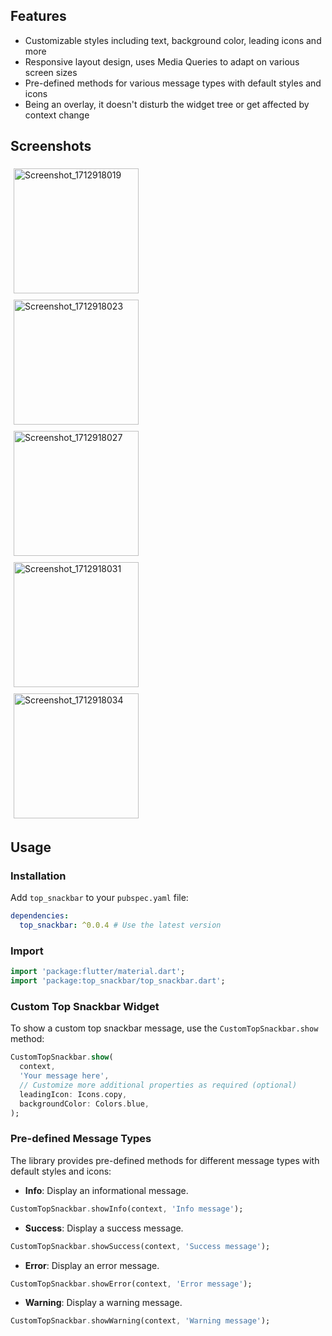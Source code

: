 ## Features

- Customizable styles including text, background color, leading icons and more
- Responsive layout design, uses Media Queries to adapt on various screen sizes
- Pre-defined methods for various message types with default styles and icons
- Being an overlay, it doesn't disturb the widget tree or get affected by context change

## Screenshots

<div style="display: flex; flex-wrap: wrap;">
  <div style="flex: 50%; padding: 5px;">
    <img src="https://github.com/deb-sahu/top-snackbar/assets/117360930/2bce52a7-0e86-4428-aeac-ae07b0c3c923" alt="Screenshot_1712918019" width="200"/>
  </div>
  <div style="flex: 50%; padding: 5px;">
    <img src="https://github.com/deb-sahu/top-snackbar/assets/117360930/90823268-5fe2-4a51-81a0-6ab5d1146e44" alt="Screenshot_1712918023" width="200"/>
  </div>
</div>

<div style="display: flex; flex-wrap: wrap;">
  <div style="flex: 50%; padding: 5px;">
    <img src="https://github.com/deb-sahu/top-snackbar/assets/117360930/256c18f3-b03a-463a-ac81-44945c600adb" alt="Screenshot_1712918027" width="200"/>
  </div>
  <div style="flex: 50%; padding: 5px;">
    <img src="https://github.com/deb-sahu/top-snackbar/assets/117360930/fc2da41e-760e-488c-be4d-61496cd0fa44" alt="Screenshot_1712918031" width="200"/>
  </div>
</div>

<div style="display: flex; flex-wrap: wrap;">
  <div style="flex: 50%; padding: 5px;">
    <img src="https://github.com/deb-sahu/top-snackbar/assets/117360930/e0e65f7e-e8fc-4a15-ba99-b927ea27448a" alt="Screenshot_1712918034" width="200"/>
  </div>
</div>

## Usage

### Installation

Add `top_snackbar` to your `pubspec.yaml` file:

```yaml
dependencies:
  top_snackbar: ^0.0.4 # Use the latest version
```

### Import

```dart
import 'package:flutter/material.dart';
import 'package:top_snackbar/top_snackbar.dart';
```

### Custom Top Snackbar Widget

To show a custom top snackbar message, use the `CustomTopSnackbar.show` method:

```dart
CustomTopSnackbar.show(
  context,
  'Your message here',
  // Customize more additional properties as required (optional)
  leadingIcon: Icons.copy,
  backgroundColor: Colors.blue,
);
```

### Pre-defined Message Types

The library provides pre-defined methods for different message types with default styles and icons:

- **Info**: Display an informational message.
```dart
CustomTopSnackbar.showInfo(context, 'Info message');
```

- **Success**: Display a success message.
```dart
CustomTopSnackbar.showSuccess(context, 'Success message');
```

- **Error**: Display an error message.
```dart
CustomTopSnackbar.showError(context, 'Error message');
```

- **Warning**: Display a warning message.
```dart
CustomTopSnackbar.showWarning(context, 'Warning message');
```

